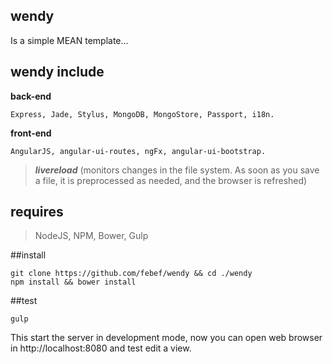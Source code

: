 
 wendy
-------
Is a simple MEAN template...

## wendy include

  **back-end**
  
    Express, Jade, Stylus, MongoDB, MongoStore, Passport, i18n.

  **front-end**
  
    AngularJS, angular-ui-routes, ngFx, angular-ui-bootstrap.

> ***livereload*** (monitors changes in the file system. As soon as you save a file, it is preprocessed as needed, and the browser is refreshed)

## requires
  
  > NodeJS, NPM, Bower, Gulp 

##install

    git clone https://github.com/febef/wendy && cd ./wendy
    npm install && bower install

##test

    gulp

This start the server in development mode, now you can open web browser in http://localhost:8080 and test edit a view.
